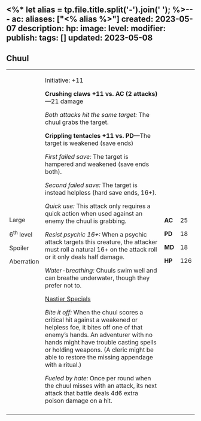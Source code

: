 <%* let alias = tp.file.title.split('-').join(' '); %>---
ac: 
aliases: ["<% alias %>"]
created: 2023-05-07
description: 
hp: 
image: 
level: 
modifier: 
publish: 
tags: []
updated: 2023-05-08
---

## Chuul

<table>
<colgroup>
<col style="width: 16%" />
<col style="width: 71%" />
<col style="width: 5%" />
<col style="width: 6%" />
</colgroup>
<tbody>
<tr class="odd">
<td><p>Large</p>
<p>6<sup>th</sup> level</p>
<p>Spoiler</p>
<p>Aberration</p></td>
<td><p>Initiative: +11</p>
<p><strong>Crushing claws +11 vs. AC (2 attacks)</strong>—21 damage</p>
<p><em>Both attacks hit the same target:</em> The chuul grabs the
target.</p>
<p><strong>Crippling tentacles +11 vs. PD</strong>—The target is
weakened (save ends)</p>
<p><em>First failed save:</em> The target is hampered and weakened (save
ends both).</p>
<p><em>Second failed save:</em> The target is instead helpless (hard
save ends, 16+).</p>
<p><em>Quick use:</em> This attack only requires a quick action when
used against an enemy the chuul is grabbing.</p>
<p><em>Resist psychic 16+:</em> When a psychic attack targets this
creature, the attacker must roll a natural 16+ on the attack roll or it
only deals half damage.</p>
<p><em>Water-breathing:</em> Chuuls swim well and can breathe
underwater, though they prefer not to.</p>
<p><u>Nastier Specials</u></p>
<p><em>Bite it off:</em> When the chuul scores a critical hit against a
weakened or helpless foe, it bites off one of that enemy’s hands. An
adventurer with no hands might have trouble casting spells or holding
weapons. (A cleric might be able to restore the missing appendage with a
ritual.)</p>
<p><em>Fueled by hate:</em> Once per round when the chuul misses with an
attack, its next attack that battle deals 4d6 extra poison damage on a
hit.</p></td>
<td><p><strong>AC</strong></p>
<p><strong>PD</strong></p>
<p><strong>MD</strong></p>
<p><strong>HP</strong></p></td>
<td><p>25</p>
<p>18</p>
<p>18</p>
<p>126</p></td>
</tr>
<tr class="even">
<td></td>
<td></td>
<td></td>
<td></td>
</tr>
</tbody>
</table>
